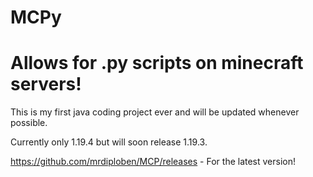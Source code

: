 # MCPy
# Allows for .py scripts on minecraft servers!

This is my first java coding project ever and will be updated whenever possible.

Currently only 1.19.4 but will soon release 1.19.3.


https://github.com/mrdiploben/MCP/releases - For the latest version!
